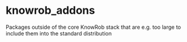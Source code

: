 knowrob_addons
==============

Packages outside of the core KnowRob stack that are e.g. too large to include them into the standard distribution
